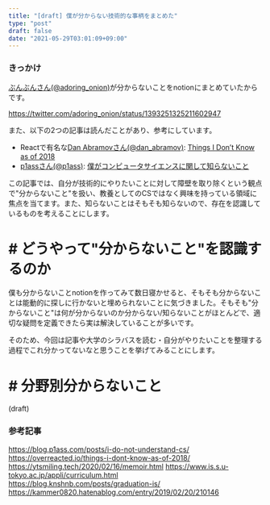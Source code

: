 ```yaml
---
title: "[draft] 僕が分からない技術的な事柄をまとめた"
type: "post"
draft: false
date: "2021-05-29T03:01:09+09:00"
---
```


### きっかけ
[ぶんぶんさん(@adoring_onion)](https://twitter.com/adoring_onion)が分からないことをnotionにまとめていたからです。

https://twitter.com/adoring_onion/status/1393251325211602947

また、以下の2つの記事は読んだことがあり、参考にしています。

- Reactで有名な[Dan Abramovさん(@dan_abramov)](https://twitter.com/dan_abramov): [Things I Don’t Know as of 2018](https://overreacted.io/things-i-dont-know-as-of-2018/)
- [p1assさん(@p1ass)](https://twitter.com/p1ass): [僕がコンピュータサイエンスに関して知らないこと](https://blog.p1ass.com/posts/i-do-not-understand-cs/)

この記事では、自分が技術的にやりたいことに対して障壁を取り除くという観点で"分からないこと"を扱い、教養としてのCSではなく興味を持っている領域に焦点を当てます。また、知らないことはそもそも知らないので、存在を認識しているものを考えることにします。

# # どうやって"分からないこと"を認識するのか
僕も分からないことnotionを作ってみて数日寝かせると、そもそも分からないことは能動的に探しに行かないと埋められないことに気づきました。そもそも"分からないこと"は何が分からないのか分からない/知らないことがほとんどで、適切な疑問を定義できたら実は解決していることが多いです。

そのため、今回は記事や大学のシラバスを読む・自分がやりたいことを整理する過程でこれ分かってないなと思うことを挙げてみることにします。

# # 分野別分からないこと
(draft)

### 参考記事

https://blog.p1ass.com/posts/i-do-not-understand-cs/
https://overreacted.io/things-i-dont-know-as-of-2018/
https://ytsmiling.tech/2020/02/16/memoir.html
https://www.is.s.u-tokyo.ac.jp/appli/curriculum.html
https://blog.knshnb.com/posts/graduation-is/
https://kammer0820.hatenablog.com/entry/2019/02/20/210146
